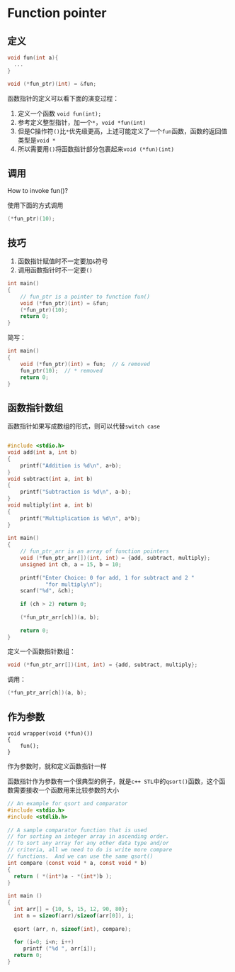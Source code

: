 # Function pointer

## 定义

```c
void fun(int a){
  ...
}

void (*fun_ptr)(int) = &fun;
```

函数指针的定义可以看下面的演变过程：

1. 定义一个函数 `void fun(int);`
2. 参考定义整型指针，加一个`*`，`void *fun(int)`
3. 但是C操作符`()`比`*`优先级更高，上述可能定义了一个`fun`函数，函数的返回值类型是`void *`
4. 所以需要用`()`将函数指针部分包裹起来`void (*fun)(int)`

## 调用

How to invoke fun()?

使用下面的方式调用

```c
(*fun_ptr)(10);
```

## 技巧

1. 函数指针赋值时不一定要加`&`符号
2. 调用函数指针时不一定要`()`

```c
int main()
{
    // fun_ptr is a pointer to function fun() 
    void (*fun_ptr)(int) = &fun;
    (*fun_ptr)(10);
    return 0;
}
```

简写：

```c
int main()
{ 
    void (*fun_ptr)(int) = fun;  // & removed
    fun_ptr(10);  // * removed
    return 0;
}
```

## 函数指针数组

函数指针如果写成数组的形式，则可以代替`switch case`

```c

#include <stdio.h>
void add(int a, int b)
{
    printf("Addition is %d\n", a+b);
}
void subtract(int a, int b)
{
    printf("Subtraction is %d\n", a-b);
}
void multiply(int a, int b)
{
    printf("Multiplication is %d\n", a*b);
}
  
int main()
{
    // fun_ptr_arr is an array of function pointers
    void (*fun_ptr_arr[])(int, int) = {add, subtract, multiply};
    unsigned int ch, a = 15, b = 10;
  
    printf("Enter Choice: 0 for add, 1 for subtract and 2 "
            "for multiply\n");
    scanf("%d", &ch);
  
    if (ch > 2) return 0;
  
    (*fun_ptr_arr[ch])(a, b);
  
    return 0;
}
```

定义一个函数指针数组：

```c
void (*fun_ptr_arr[])(int, int) = {add, subtract, multiply};
```

调用：

```c
(*fun_ptr_arr[ch])(a, b);
```

## 作为参数

```
void wrapper(void (*fun)())
{
    fun();
}
```

作为参数时，就和定义函数指针一样

函数指针作为参数有一个很典型的例子，就是`c++ STL`中的`qsort()`函数，这个函数需要接收一个函数用来比较参数的大小

```c
// An example for qsort and comparator
#include <stdio.h>
#include <stdlib.h>
  
// A sample comparator function that is used
// for sorting an integer array in ascending order.
// To sort any array for any other data type and/or
// criteria, all we need to do is write more compare
// functions.  And we can use the same qsort()
int compare (const void * a, const void * b)
{
  return ( *(int*)a - *(int*)b );
}
  
int main ()
{
  int arr[] = {10, 5, 15, 12, 90, 80};
  int n = sizeof(arr)/sizeof(arr[0]), i;
  
  qsort (arr, n, sizeof(int), compare);
  
  for (i=0; i<n; i++)
     printf ("%d ", arr[i]);
  return 0;
}
```

